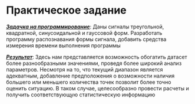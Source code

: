 # Практичеcкое задание 
<u><strong><i>Задачка на программирование</i></strong></u>:
Даны сигналы треугольной, квадратной, синусоидальной и гауссовой форм. Разработать программу распознавания формы сигнала, добавить средства измерения времени выполнения программы

<u><strong><i>Результат</i></strong></u>: 
Здесь нам представляется возможность обогатить датасет более разнообразными значениями, проведя более широкий анализ параметров. Несмотря на то, что текущий диапазон является адекватным, добавление предположения о возможности наличия большего или меньшего количества точек позволит более точно оценить ситуацию. В таком случае, целесообразно провести расчеты и получить соответствующую статистическую информацию
